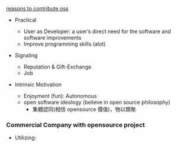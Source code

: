 
[reasons to contribute oss](https://www.makeuseof.com/tag/people-contribute-open-source-projects/)

- Practical
	- User as Developer: a user’s direct need for the software and software improvements 
	- Improve programming skills (alot)

- Signaling
	- Reputation & Gift-Exchange
	- Job 

- Intrinsic Motivation
	- Enjoyment (fun): Autonomous
	- open software ideology (believe in open source philosophy)
		- 集體認同(相信 opensource 價值)，物以類聚


### Commercial Company with opensource project
- Utilizing: